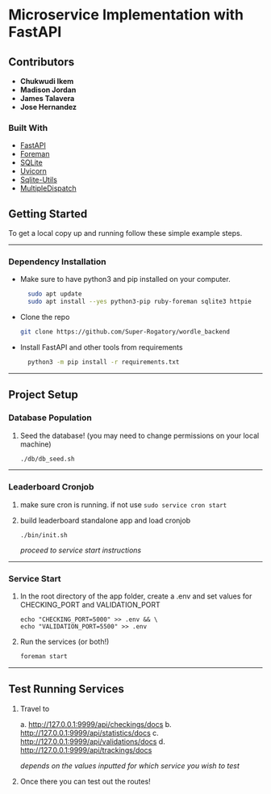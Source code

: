 # Microservice Implementation with FastAPI

<!-- ABOUT THE PROJECT -->

## Contributors

- **Chukwudi Ikem**
- **Madison Jordan**
- **James Talavera**
- **Jose Hernandez**

### Built With

- [FastAPI](https://fastapi.tiangolo.com/)
- [Foreman](https://pypi.org/project/foreman/)
- [SQLite](https://www.sqlite.org/index.html)
- [Uvicorn](https://www.uvicorn.org/)
- [Sqlite-Utils](https://pypi.org/project/sqlite-utils/)
- [MultipleDispatch](https://pypi.org/project/multipledispatch/)

<!-- GETTING STARTED -->

## Getting Started

To get a local copy up and running follow these simple example steps.

---

### Dependency Installation

- Make sure to have python3 and pip installed on your computer.

  ```sh
    sudo apt update
    sudo apt install --yes python3-pip ruby-foreman sqlite3 httpie
  ```

- Clone the repo

  ```sh
  git clone https://github.com/Super-Rogatory/wordle_backend
  ```

- Install FastAPI and other tools from requirements
  ```sh
    python3 -m pip install -r requirements.txt
  ```

---

## Project Setup

### Database Population

1. Seed the database! (you may need to change permissions on your local machine)
   ```sh
   ./db/db_seed.sh
   ```

---

### Leaderboard Cronjob

1. make sure cron is running. if not use `sudo service cron start`

2. build leaderboard standalone app and load cronjob

   ```
   ./bin/init.sh
   ```

   _proceed to service start instructions_

---

### Service Start

1. In the root directory of the app folder, create a .env and set values for CHECKING_PORT and VALIDATION_PORT

   ```
   echo "CHECKING_PORT=5000" >> .env && \
   echo "VALIDATION_PORT=5500" >> .env
   ```

2. Run the services (or both!)
   ```sh
   foreman start
   ```

---

## Test Running Services

1. Travel to

   a. http://127.0.0.1:9999/api/checkings/docs
   b. http://127.0.0.1:9999/api/statistics/docs
   c. http://127.0.0.1:9999/api/validations/docs
   d. http://127.0.0.1:9999/api/trackings/docs

   _depends on the values inputted for which service you wish to test_

2. Once there you can test out the routes!
